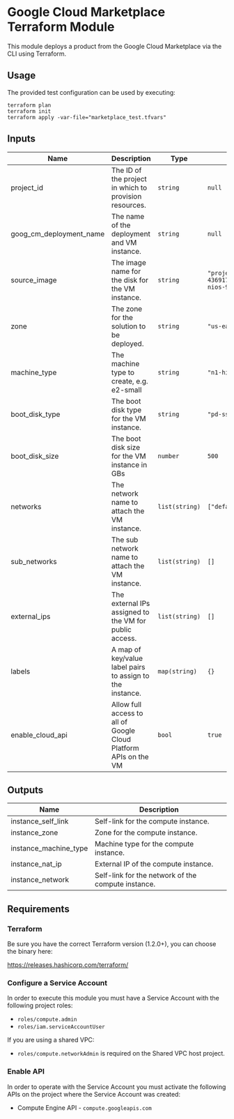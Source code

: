 # Google Cloud Marketplace Terraform Module

This module deploys a product from the Google Cloud Marketplace via the CLI using Terraform.

## Usage
The provided test configuration can be used by executing:

```
terraform plan 
terraform init
terraform apply -var-file="marketplace_test.tfvars"
```

## Inputs
| Name | Description | Type | Default | Required |
|------|-------------|------|---------|----------|
| project_id | The ID of the project in which to provision resources. | `string` | `null` | yes |
| goog_cm_deployment_name | The name of the deployment and VM instance. | `string` | `null` | yes |
| source_image | The image name for the disk for the VM instance. | `string` | `"projects/infoblox-public-436917/global/images/infoblox-nios-906-53318-byol"` | yes |
| zone | The zone for the solution to be deployed. | `string` | `"us-east1-b"` | no |
| machine_type | The machine type to create, e.g. e2-small | `string` | `"n1-highmem-8"` | no |
| boot_disk_type | The boot disk type for the VM instance. | `string` | `"pd-ssd"` | no |
| boot_disk_size | The boot disk size for the VM instance in GBs | `number` | `500` | no |
| networks | The network name to attach the VM instance. | `list(string)` | `["default"]` | no |
| sub_networks | The sub network name to attach the VM instance. | `list(string)` | `[]` | no |
| external_ips | The external IPs assigned to the VM for public access. | `list(string)` | `[]` | no |
| labels | A map of key/value label pairs to assign to the instance. | `map(string)` | `{}` | no |
| enable_cloud_api | Allow full access to all of Google Cloud Platform APIs on the VM | `bool` | `true` | no |

## Outputs

| Name | Description |
|------|-------------|
| instance_self_link | Self-link for the compute instance. |
| instance_zone | Zone for the compute instance. |
| instance_machine_type | Machine type for the compute instance. |
| instance_nat_ip | External IP of the compute instance. |
| instance_network | Self-link for the network of the compute instance. |

## Requirements
### Terraform

Be sure you have the correct Terraform version (1.2.0+), you can choose the binary here:

https://releases.hashicorp.com/terraform/

### Configure a Service Account
In order to execute this module you must have a Service Account with the following project roles:

- `roles/compute.admin`
- `roles/iam.serviceAccountUser`

If you are using a shared VPC:

- `roles/compute.networkAdmin` is required on the Shared VPC host project.

### Enable API
In order to operate with the Service Account you must activate the following APIs on the project where the Service Account was created:

- Compute Engine API - `compute.googleapis.com`
